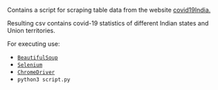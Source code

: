 Contains a script for scraping table data from the website [covid19India.](https://www.covid19india.org/)

Resulting csv contains covid-19 statistics of different Indian states and Union territories.

For executing use:

- [`BeautifulSoup`](https://beautiful-soup-4.readthedocs.io/en/latest/)
- [`Selenium`](https://www.selenium.dev/selenium/docs/api/py/index.html)
- [`ChromeDriver`](https://chromedriver.chromium.org/downloads)
- `python3 script.py`
